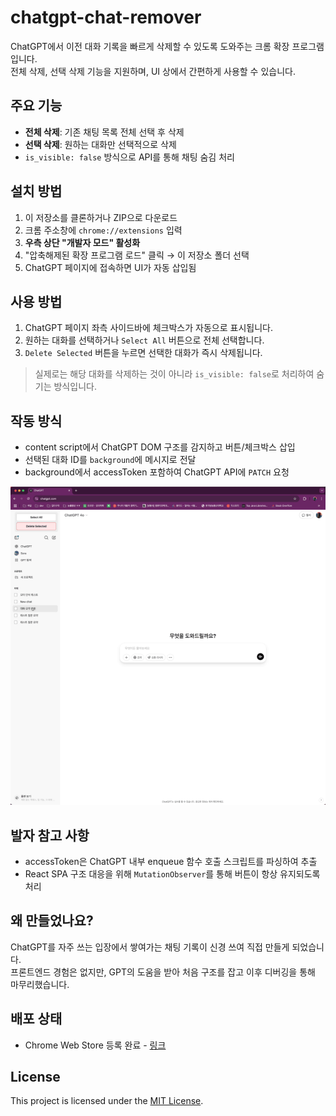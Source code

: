 # chatgpt-chat-remover

ChatGPT에서 이전 대화 기록을 빠르게 삭제할 수 있도록 도와주는 크롬 확장 프로그램입니다.  
전체 삭제, 선택 삭제 기능을 지원하며, UI 상에서 간편하게 사용할 수 있습니다.

## 주요 기능

- **전체 삭제**: 기존 채팅 목록 전체 선택 후 삭제
- **선택 삭제**: 원하는 대화만 선택적으로 삭제
- `is_visible: false` 방식으로 API를 통해 채팅 숨김 처리

## 설치 방법

1. 이 저장소를 클론하거나 ZIP으로 다운로드  
2. 크롬 주소창에 `chrome://extensions` 입력  
3. **우측 상단 "개발자 모드" 활성화**  
4. "압축해제된 확장 프로그램 로드" 클릭 → 이 저장소 폴더 선택  
5. ChatGPT 페이지에 접속하면 UI가 자동 삽입됨

## 사용 방법

1. ChatGPT 페이지 좌측 사이드바에 체크박스가 자동으로 표시됩니다.
2. 원하는 대화를 선택하거나 `Select All` 버튼으로 전체 선택합니다.
3. `Delete Selected` 버튼을 누르면 선택한 대화가 즉시 삭제됩니다.

> 실제로는 해당 대화를 삭제하는 것이 아니라 `is_visible: false`로 처리하여 숨기는 방식입니다.

## 작동 방식

- content script에서 ChatGPT DOM 구조를 감지하고 버튼/체크박스 삽입
- 선택된 대화 ID를 `background`에 메시지로 전달
- background에서 accessToken 포함하여 ChatGPT API에 `PATCH` 요청

![chatgpt-chat-remover 시연](demo.gif)

## 발자 참고 사항

- accessToken은 ChatGPT 내부 enqueue 함수 호출 스크립트를 파싱하여 추출
- React SPA 구조 대응을 위해 `MutationObserver`를 통해 버튼이 항상 유지되도록 처리

## 왜 만들었나요?

ChatGPT를 자주 쓰는 입장에서 쌓여가는 채팅 기록이 신경 쓰여 직접 만들게 되었습니다.  
프론트엔드 경험은 없지만, GPT의 도움을 받아 처음 구조를 잡고 이후 디버깅을 통해 마무리했습니다.

## 배포 상태

- Chrome Web Store 등록 완료 - [링크](https://chromewebstore.google.com/detail/chatgpt-chat-remover/phmfclnecknfopohajjkdacfhbmhjako?hl=ko&authuser=0)

## License

This project is licensed under the [MIT License](LICENSE).
